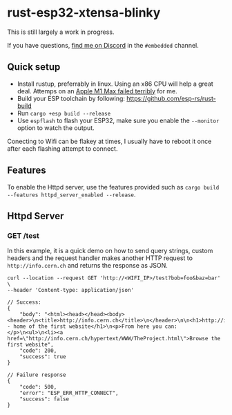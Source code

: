 # rust-esp32-xtensa-blinky

This is still largely a work in progress.

If you have questions, [find me on Discord](https://discord.gg/rust-lang-community) in the `#embedded` channel.

## Quick setup

- Install rustup, preferrably in linux.  Using an x86 CPU will help a great deal. Attemps on an [Apple M1 Max failed terribly](https://desilva.io/posts/rust-for-embedded-is-better-on-x86) for me.
- Build your ESP toolchain by following: https://github.com/esp-rs/rust-build
- Run `cargo +esp build --release`
- Use `espflash` to flash your ESP32, make sure you enable the `--monitor` option to watch the output.

Conecting to Wifi can be flakey at times, I usually have to reboot it once after each flashing attempt to connect.

## Features

To enable the Httpd server, use the features provided such as `cargo build --features httpd_server_enabled --release`.

## Httpd Server

### GET /test

In this example, it is a quick demo on how to send query strings, custom headers and the request handler makes another HTTP request to `http://info.cern.ch` and returns the response as JSON.

```
curl --location --request GET 'http://<WIFI_IP>/test?bob=foo&baz=bar' \
--header 'Content-type: application/json'

// Success:
{
    "body": "<html><head></head><body><header>\n<title>http://info.cern.ch</title>\n</header>\n\n<h1>http://info.cern.ch - home of the first website</h1>\n<p>From here you can:</p>\n<ul>\n<li><a href=\"http://info.cern.ch/hypertext/WWW/TheProject.html\">Browse the first website",
    "code": 200,
    "success": true
}

// Failure response
{
    "code": 500,
    "error": "ESP_ERR_HTTP_CONNECT",
    "success": false
}
```